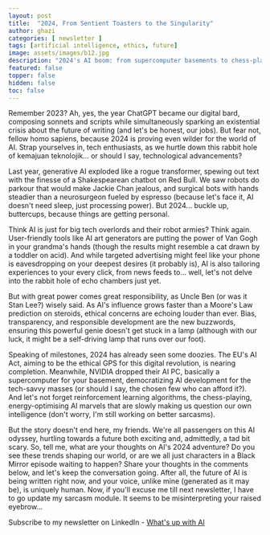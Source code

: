 ```yaml
---
layout: post
title:  "2024, From Sentient Toasters to the Singularity"
author: ghazi
categories: [ newsletter ]
tags: [artificial intelligence, ethics, future]
image: assets/images/b12.jpg
description: "2024's AI boom: from supercomputer basements to chess-playing robots, it's evolving faster than you can say Moore's Law. Are we ready for the ethical challenges?"
featured: false
topper: false
hidden: false
toc: false
---
```


Remember 2023? Ah, yes, the year ChatGPT became our digital bard, composing sonnets and scripts while simultaneously sparking an existential crisis about the future of writing (and let's be honest, our jobs). But fear not, fellow homo sapiens, because 2024 is proving even wilder for the world of AI. Strap yourselves in, tech enthusiasts, as we hurtle down this rabbit hole of kemajuan teknolojik... or should I say, technological advancements?

Last year, generative AI exploded like a rogue transformer, spewing out text with the finesse of a Shakespearean chatbot on Red Bull. We saw robots do parkour that would make Jackie Chan jealous, and surgical bots with hands steadier than a neurosurgeon fueled by espresso (because let's face it, AI doesn't need sleep, just processing power). But 2024... buckle up, buttercups, because things are getting personal.

Think AI is just for big tech overlords and their robot armies? Think again. User-friendly tools like AI art generators are putting the power of Van Gogh in your grandma's hands (though the results might resemble a cat drawn by a toddler on acid). And while targeted advertising might feel like your phone is eavesdropping on your deepest desires (it probably is), AI is also tailoring experiences to your every click, from news feeds to… well, let's not delve into the rabbit hole of echo chambers just yet.

But with great power comes great responsibility, as Uncle Ben (or was it Stan Lee?) wisely said. As AI's influence grows faster than a Moore's Law prediction on steroids, ethical concerns are echoing louder than ever. Bias, transparency, and responsible development are the new buzzwords, ensuring this powerful genie doesn't get stuck in a lamp (although with our luck, it might be a self-driving lamp that runs over our foot).

Speaking of milestones, 2024 has already seen some doozies. The EU's AI Act, aiming to be the ethical GPS for this digital revolution, is nearing completion. Meanwhile, NVIDIA dropped their AI PC, basically a supercomputer for your basement, democratizing AI development for the tech-savvy masses (or should I say, the chosen few who can afford it?). And let's not forget reinforcement learning algorithms, the chess-playing, energy-optimising AI marvels that are slowly making us question our own intelligence (don't worry, I'm still working on better sarcasms).

But the story doesn't end here, my friends. We're all passengers on this AI odyssey, hurtling towards a future both exciting and, admittedly, a tad bit scary. So, tell me, what are your thoughts on AI's 2024 adventure? Do you see these trends shaping our world, or are we all just characters in a Black Mirror episode waiting to happen? Share your thoughts in the comments below, and let's keep the conversation going. After all, the future of AI is being written right now, and your voice, unlike mine (generated as it may be), is uniquely human. Now, if you'll excuse me till next newsletter, I have to go update my sarcasm module. It seems to be misinterpreting your raised eyebrow...

Subscribe to my newsletter on LinkedIn - [What's up with AI](https://www.linkedin.com/newsletters/what-s-up-with-ai-7164151096125407232/)
